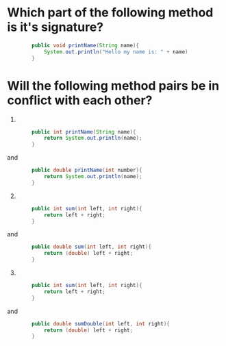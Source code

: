 # Which part of the following method is it's signature?
```java
        public void printName(String name){
            System.out.println("Hello my name is: " + name)
        }
```

# Will the following method pairs be in conflict with each other?

1. 
```java
        public int printName(String name){
            return System.out.println(name);
        }
```
and
```java
        public double printName(int number){
            return System.out.println(name);
        }
```


2. 
```java
        public int sum(int left, int right){
            return left + right;
        }
```
and
```java
        public double sum(int left, int right){
            return (double) left + right;
        }
```

3.
```java
        public int sum(int left, int right){
            return left + right;
        }
```
and
```java
        public double sumDouble(int left, int right){
            return (double) left + right;
        }
```

